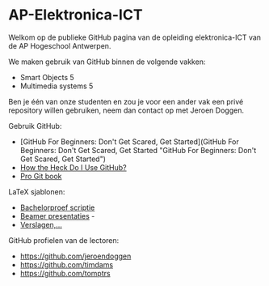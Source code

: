 AP-Elektronica-ICT
==================

Welkom op de publieke GitHub pagina van de opleiding elektronica-ICT van de AP Hogeschool Antwerpen.

We maken gebruik van GitHub binnen de volgende vakken:
 - Smart Objects 5
 - Multimedia systems 5

Ben je één van onze studenten en zou je voor een ander vak een privé repository willen gebruiken, neem dan contact op met Jeroen Doggen.


Gebruik GitHub:
 - [GitHub For Beginners: Don't Get Scared, Get Started](GitHub For Beginners: Don't Get Scared, Get Started "GitHub For Beginners: Don't Get Scared, Get Started")
 - [How the Heck Do I Use GitHub?](http://lifehacker.com/github-is-a-git-remote-repository-hosted-on-the-cloud-465274162 "How the Heck Do I Use GitHub?")
 - [Pro Git book](http://git-scm.com/book "Pro Git book")


LaTeX sjablonen:
 - [Bachelorproef scriptie](https://github.com/jeroendoggen/AP-latex-thesis-template "Bachelorproef scriptie") 
 - [Beamer presentaties]( https://github.com/jeroendoggen/AP-Latex-beamer-template "Beamer presentaties") -
 - [Verslagen,...](https://github.com/jeroendoggen/latex-templates "Verslagen,..") 

GitHub profielen van de lectoren:
 - https://github.com/jeroendoggen
 - https://github.com/timdams
 - https://github.com/tomptrs


